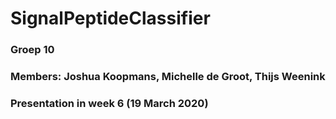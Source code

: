 # SignalPeptideClassifier

### Groep 10
### Members: Joshua Koopmans, Michelle de Groot, Thijs Weenink

### Presentation in week 6 (19 March 2020)

